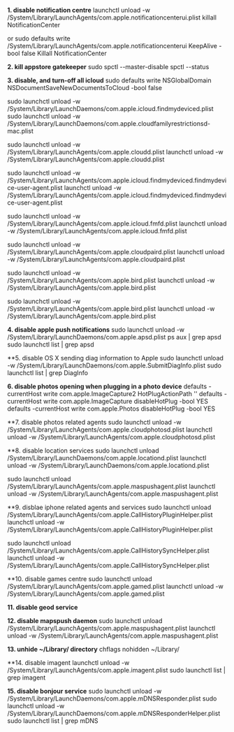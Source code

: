 
**1. disable notification centre**
launchctl unload -w /System/Library/LaunchAgents/com.apple.notificationcenterui.plist
killall NotificationCenter

or
sudo defaults write /System/Library/LaunchAgents/com.apple.notificationcenterui KeepAlive -bool false
Killall NotificationCenter

**2. kill appstore gatekeeper**
sudo spctl --master-disable
spctl --status

**3. disable, and turn-off all icloud**
sudo defaults write NSGlobalDomain NSDocumentSaveNewDocumentsToCloud -bool false

sudo launchctl unload -w /System/Library/LaunchDaemons/com.apple.icloud.findmydeviced.plist
sudo launchctl unload -w /System/Library/LaunchDaemons/com.apple.cloudfamilyrestrictionsd-mac.plist

sudo launchctl unload -w /System/Library/LaunchAgents/com.apple.cloudd.plist 
launchctl unload -w /System/Library/LaunchAgents/com.apple.cloudd.plist 

sudo launchctl unload -w /System/Library/LaunchAgents/com.apple.icloud.findmydeviced.findmydevice-user-agent.plist
launchctl unload -w /System/Library/LaunchAgents/com.apple.icloud.findmydeviced.findmydevice-user-agent.plist

sudo launchctl unload -w /System/Library/LaunchAgents/com.apple.icloud.fmfd.plist
launchctl unload -w /System/Library/LaunchAgents/com.apple.icloud.fmfd.plist

sudo launchctl unload -w /System/Library/LaunchAgents/com.apple.cloudpaird.plist
launchctl unload -w /System/Library/LaunchAgents/com.apple.cloudpaird.plist

sudo launchctl unload -w /System/Library/LaunchAgents/com.apple.bird.plist
launchctl unload -w /System/Library/LaunchAgents/com.apple.bird.plist

sudo launchctl unload -w /System/Library/LaunchAgents/com.apple.bird.plist
launchctl unload -w /System/Library/LaunchAgents/com.apple.bird.plist

**4. disable apple push notifications**
sudo launchctl unload -w /System/Library/LaunchDaemons/com.apple.apsd.plist
ps aux | grep apsd
sudo launchctl list | grep apsd

**5. disable OS X sending diag information to Apple
sudo launchctl unload -w /System/Library/LaunchDaemons/com.apple.SubmitDiagInfo.plist
sudo launchctl list | grep DiagInfo

**6. disable photos opening when plugging in a photo device**
defaults -currentHost write com.apple.ImageCapture2 HotPlugActionPath ''
defaults -currentHost write com.apple.ImageCapture disableHotPlug -bool YES
defaults -currentHost write com.apple.Photos disableHotPlug -bool YES

**7. disable photos related agents
sudo launchctl unload -w /System/Library/LaunchAgents/com.apple.cloudphotosd.plist
launchctl unload -w /System/Library/LaunchAgents/com.apple.cloudphotosd.plist

**8. disable location services
sudo launchctl unload /System/Library/LaunchDaemons/com.apple.locationd.plist
launchctl unload -w /System/Library/LaunchDaemons/com.apple.locationd.plist

sudo launchctl unload /System/Library/LaunchAgents/com.apple.maspushagent.plist
launchctl unload -w /System/Library/LaunchAgents/com.apple.maspushagent.plist

**9. disblae iphone related agents and services
sudo launchctl unload /System/Library/LaunchAgents/com.apple.CallHistoryPluginHelper.plist
launchctl unload -w /System/Library/LaunchAgents/com.apple.CallHistoryPluginHelper.plist

sudo launchctl unload /System/Library/LaunchAgents/com.apple.CallHistorySyncHelper.plist
launchctl unload -w /System/Library/LaunchAgents/com.apple.CallHistorySyncHelper.plist

**10. disable games centre
sudo launchctl unload /System/Library/LaunchAgents/com.apple.gamed.plist
launchctl unload -w /System/Library/LaunchAgents/com.apple.gamed.plist

**11. disable geod service**

**12. disable mapspush daemon**
sudo launchctl unload /System/Library/LaunchAgents/com.apple.maspushagent.plist 
launchctl unload -w /System/Library/LaunchAgents/com.apple.maspushagent.plist

**13. unhide ~/Library/ directory**
chflags nohidden ~/Library/

**14. disable imagent
launchctl unload -w /System/Library/LaunchAgents/com.apple.imagent.plist
sudo launchctl list | grep imagent



**15. disable bonjour service**
sudo launchctl unload -w /System/Library/LaunchDaemons/com.apple.mDNSResponder.plist
sudo launchctl unload -w /System/Library/LaunchDaemons/com.apple.mDNSResponderHelper.plist
sudo launchctl list | grep mDNS
